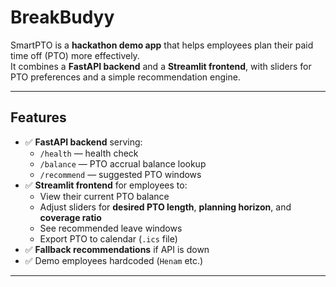 # BreakBudyy

SmartPTO is a **hackathon demo app** that helps employees plan their paid time off (PTO) more effectively.  
It combines a **FastAPI backend** and a **Streamlit frontend**, with sliders for PTO preferences and a simple recommendation engine.  

---

## Features
- ✅ **FastAPI backend** serving:
  - `/health` — health check  
  - `/balance` — PTO accrual balance lookup  
  - `/recommend` — suggested PTO windows  
- ✅ **Streamlit frontend** for employees to:
  - View their current PTO balance  
  - Adjust sliders for **desired PTO length**, **planning horizon**, and **coverage ratio**  
  - See recommended leave windows  
  - Export PTO to calendar (`.ics` file)  
- ✅ **Fallback recommendations** if API is down  
- ✅ Demo employees hardcoded (`Henam` etc.)  

---

